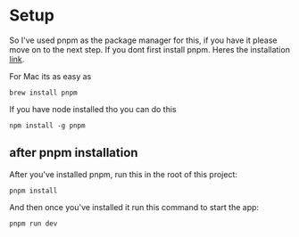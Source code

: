 # Setup

So I've used pnpm as the package manager for this, if you have it please move on to the next step. If you dont first install pnpm. Heres the installation [link](https://pnpm.io/installation).

For Mac its as easy as
```
brew install pnpm
```

If you have node installed tho you can do this

```
npm install -g pnpm
```

## after pnpm installation

After you've installed pnpm, run this in the root of this project:

```
pnpm install
```

And then once you've installed it run this command to start the app:

```
pnpm run dev
```
